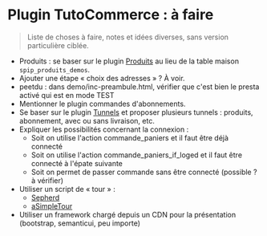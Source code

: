 # Plugin TutoCommerce : à faire

> Liste de choses à faire, notes et idées diverses, sans version particulière ciblée.

- Produits : se baser sur le plugin [Produits](https://git.spip.net/spip-contrib-extensions/tunnels) au lieu de la table maison `spip_produits_demos`.
- Ajouter une étape « choix des adresses » ? À voir.
- peetdu : dans demo/inc-preambule.html, vérifier que c'est bien le presta activé qui est en mode TEST
- Mentionner le plugin commandes d'abonnements.
- Se baser sur le plugin [Tunnels](https://git.spip.net/spip-contrib-extensions/tunnels) et proposer plusieurs tunnels : produits, abonnement, avec ou sans livraison, etc.
- Expliquer les possibilités concernant la connexion :
  - Soit on utilise l'action commande_paniers et il faut être déjà connecté
  - Soit on utilise l'action commande_paniers_if_loged et il faut être connecté à l'épate suivante
  - Soit on permet de passer commande sans être connecté (possible ? à vérifier)
- Utiliser un script de « tour » :
  - [Sepherd](https://github.com/shipshapecode/shepherd)
  - [aSimpleTour](https://github.com/alvaroveliz/aSimpleTour)
- Utiliser un framework chargé depuis un CDN pour la présentation (bootstrap, semanticui, peu importe)
